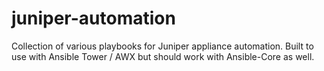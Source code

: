 # juniper-automation

Collection of various playbooks for Juniper appliance automation. Built to use with Ansible Tower / AWX but should work with Ansible-Core as well.